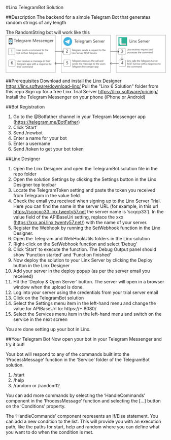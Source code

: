 #Linx TelegramBot Solution

##Description
The backend for a simple Telegram Bot that generates random strings of any length

The RandomString bot will work like this
![Diagram of Linx, the Telegram API and a Messenger app](Diagram.png "Architecture Diagram")

##Prerequisites
Download and install the Linx Designer https://linx.software/download-linx/ 
Pull the "Linx 6 Solution" folder from this repo
Sign up for a free Linx Trial Server https://linx.software/pricing/
Install the Telegram Messenger on your phone (iPhone or Android)

##Bot Registration
1. Go to the @Botfather channel in your Telegram Messenger app (https://telegram.me/BotFather)
1. Click ‘Start’
1. Send /newbot
1. Enter a name for your bot
1. Enter a username
1. Send /token to get your bot token

##Linx Designer
1. Open the Linx Designer and open the TelegramBot.solution file in the repo folder
1. Open the solution Settings by clicking the Settings button in the Linx Designer top toolbar
1. Locate the TelegramToken setting and paste the token you received from Telegram in the value field
1. Check the email you received when signing up to the Linx Server Trial. Here you can find the name in the server URL (for example, in this url https://scqcpc33.linx.twenty57.net the server name is ‘scqcp33’). In the value field of the APIBaseUri setting, replace the xxx (https://xxx.api.linx.twenty57.net/) with the name of your server. 
1. Register the Webhook by running the SetWebhook function in the Linx Designer. 
 1. Open the Telegram and WebHookUtils folders in the Linx solution
 1. Right-click on the SetWebhook function and select ‘Debug’
 1. Click ‘Start’ to execute the function. The Debug Output panel should show ‘Function started’ and ‘Function finished’
1. Now deploy the solution to your Linx Server by clicking the Deploy button in the Linx Designer 
 1. Add your server in the deploy popup (as per the server email you received)
 1. Hit the ‘Deploy & Open Server’ button. The server will open in a browser window when the upload is done. 
 1. Log into your server using the credentials from your trial server email
 1. Click on the TelegramBot solution
 1. Select the Settings menu item in the left-hand menu and change the value for APIBaseUrl to: https://+:8080/
 1. Select the Services menu item in the left-hand menu and switch on the service in the next screen

You are done setting up your bot in Linx. 

##Your Telegram Bot
Now open your bot in your Telegram Messenger and try it out! 

Your bot will respond to any of the commands built into the ‘ProcessMessage’ function in the ‘Service’ folder of the TelegramBot solution. 
1. /start
1. /help
1. /random or /random12

You can add more commands by selecting the ‘HandleCommands’ component in the ‘ProcessMessage’ function and selecting the [...] button on the ‘Conditions’ property. 

The ‘HandleCommands’ component represents an If/Else statement. You can add a new condition to the list. This will provide you with an execution path, like the paths for start, help and random where you can define what you want to do when the condition is met. 